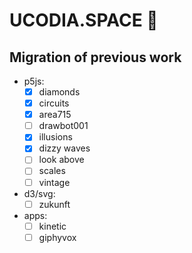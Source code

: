 # UCODIA.SPACE 🚀

## Migration of previous work

- p5js:
  - [x] diamonds
  - [x] circuits
  - [x] area715
  - [ ] drawbot001
  - [x] illusions
  - [x] dizzy waves
  - [ ] look above
  - [ ] scales
  - [ ] vintage
- d3/svg:
  - [ ] zukunft
- apps:
  - [ ] kinetic
  - [ ] giphyvox